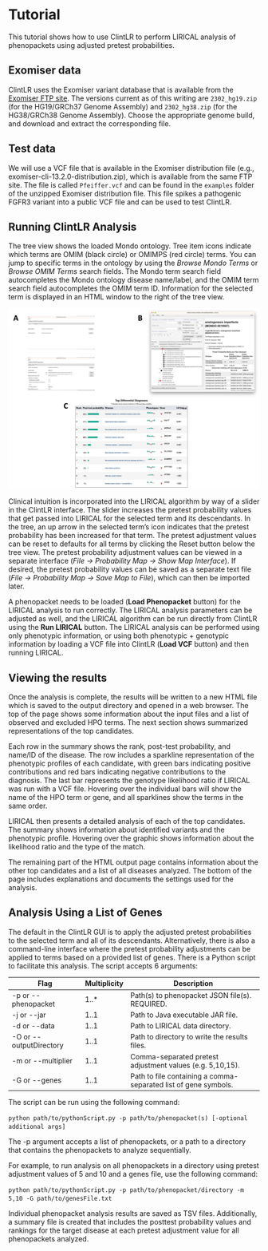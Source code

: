 
# Tutorial

This tutorial shows how to use ClintLR to perform LIRICAL analysis of phenopackets using adjusted pretest probabilities.



## Exomiser data

ClintLR uses the Exomiser variant database that is available
from the [Exomiser FTP site](http://data.monarchinitiative.org/exomiser/latest/index.html). The versions current as of
this writing are  ```2302_hg19.zip``` (for the HG19/GRCh37 Genome Assembly) and  ```2302_hg38.zip``` (for the HG38/GRCh38 Genome Assembly).
Choose the appropriate genome build, and download and extract the corresponding file.


## Test data

We will use a VCF file that is available in the Exomiser distribution file (e.g., exomiser-cli-13.2.0-distribution.zip),
which is available from the same FTP site.  The file is called ```Pfeiffer.vcf```
and can be found in the ```examples``` folder of the unzipped Exomiser distribution file. This file spikes a pathogenic FGFR3
variant into a public VCF file and can be used to test ClintLR.



## Running ClintLR Analysis

The tree view shows the loaded Mondo ontology. Tree item icons indicate which terms are OMIM (black circle) or OMIMPS (red circle) terms.
You can jump to specific terms in the ontology by using the *Browse Mondo Terms* or *Browse OMIM Terms* search fields.
The Mondo term search field autocompletes the Mondo ontology disease name/label, and the OMIM term search field autocompletes the OMIM term ID.
Information for the selected term is displayed in an HTML window to the right of the tree view.


![Screenshot of the ClintLR interface](_static/ClintLR_screenshot_and_results.png "ClintLR (CLinical INTuition with Likelihood Ratios). (A) Users can download input files and adjust settings via the setup interface. (B) The main analysis interface allows users to choose the disease group and adjust the pretest probability of the group to reflect clinical intuition. (C) ClintLR the runs LIRICAL with the adjusted pretest probabilities and displays the results in the system browser.")


Clinical intuition is incorporated into the LIRICAL algorithm by way of a slider in the ClintLR interface.
The slider increases the pretest probability values that get passed into LIRICAL for the selected term and its descendants.
In the tree, an up arrow in the selected term’s icon indicates that the pretest probability has been increased for that term.
The pretest adjustment values can be reset to defaults for all terms by clicking the Reset button below the tree view.
The pretest probability adjustment values can be viewed in a separate interface (*File -> Probability Map -> Show Map Interface*).
If desired, the pretest probability values can be saved as a separate text file (*File -> Probability Map -> Save Map to File*), which can then be imported later.

A phenopacket needs to be loaded (**Load Phenopacket** button) for the LIRICAL analysis to run correctly.
The LIRICAL analysis parameters can be adjusted as well, and the LIRICAL algorithm can be run directly from ClintLR using the **Run LIRICAL** button.
The LIRICAL analysis can be performed using only phenotypic information, or using both phenotypic + genotypic information
by loading a VCF file into ClintLR (**Load VCF** button) and then running LIRICAL.



## Viewing the results

Once the analysis is complete, the results will be written to a new HTML file which is saved to the output directory and
opened in a web browser. The top of the page shows some information about the input files and a list of observed
and excluded HPO terms. The next section shows summarized representations of the top candidates.

Each row in the summary shows the rank, post-test probability, and name/ID of the disease. The row includes a sparkline
representation of the phenotypic profiles of each candidate, with green bars indicating positive contributions and red bars
indicating negative contributions to the diagnosis. The last bar represents the genotype likelihood ratio if LIRICAL was run with
a VCF file. Hovering over the individual bars will show the name of the HPO term or gene, and all sparklines show the terms
in the same order.

LIRICAL then presents a detailed analysis of each of the top candidates. The summary shows information about identified
variants and the phenotypic profile. Hovering over the graphic shows information about the likelihood ratio and the type of the
match.

The remaining part of the HTML output page contains information about the other top candidates and a list of all
diseases analyzed. The bottom of the page includes explanations and documents the settings used for the analysis.


## Analysis Using a List of Genes

The default in the ClintLR GUI is to apply the adjusted pretest probabilities to the selected term and all of its descendants.
Alternatively, there is also a command-line interface where the pretest probability adjustments can be applied to terms based on
a provided list of genes. There is a Python script to facilitate this analysis. The script accepts 6 arguments:

| Flag                    | Multiplicity | Description                                                     |
|-------------------------|--------------|-----------------------------------------------------------------|
| -p or --phenopacket     | 1..*         | Path(s) to phenopacket JSON file(s). REQUIRED.                  |
| -j or --jar             | 1..1         | Path to Java executable JAR file.                               |
| -d or --data            | 1..1         | Path to LIRICAL data directory.                                 |
| -O or --outputDirectory | 1..1         | Path to directory to write the results files.                   |
| -m or --multiplier      | 1..1         | Comma-separated pretest adjustment values (e.g. 5,10,15).       |
| -G or --genes           | 1..1         | Path to file containing a comma-separated list of gene symbols. |



The script can be run using the following command:

  ```python path/to/pythonScript.py -p path/to/phenopacket(s) [-optional additional args]```

The -p argument accepts a list of phenopackets, or a path to a directory that contains the phenopackets to analyze sequentially.

For example, to run analysis on all phenopackets in a directory using pretest adjustment values of 5 and 10 and a genes file,
use the following command:

  ```python path/to/pythonScript.py -p path/to/phenopacket/directory -m 5,10 -G path/to/genesFile.txt```

Individual phenopacket analysis results are saved as TSV files. Additionally, a summary file is created that includes the
posttest probability values and rankings for the target disease at each pretest adjustment value for all phenopackets analyzed.